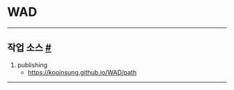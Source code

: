 # WAD 

- - -

## 작업 소스 <a id="markup" href="#markup">#</a>

1. publishing
    - https://kooinsung.github.io/WAD/path

- - -


